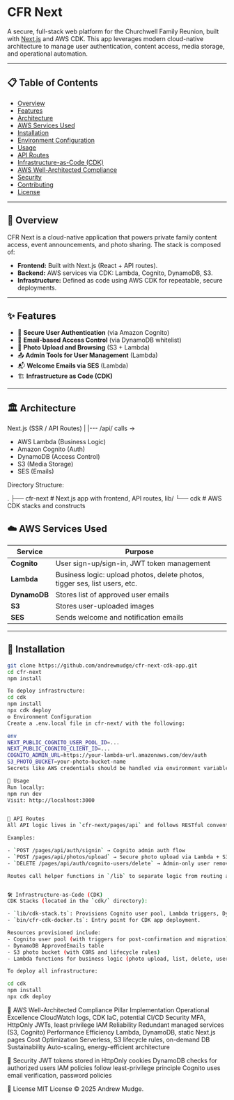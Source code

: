 # CFR Next

A secure, full-stack web platform for the Churchwell Family Reunion, built with [Next.js](https://nextjs.org/) and AWS CDK. This app leverages modern cloud-native architecture to manage user authentication, content access, media storage, and operational automation.

---

## 📋 Table of Contents

- [Overview](#overview)
- [Features](#features)
- [Architecture](#architecture)
- [AWS Services Used](#aws-services-used)
- [Installation](#installation)
- [Environment Configuration](#environment-configuration)
- [Usage](#usage)
- [API Routes](#api-routes)
- [Infrastructure-as-Code (CDK)](#infrastructure-as-code-cdk)
- [AWS Well-Architected Compliance](#aws-well-architected-compliance)
- [Security](#security)
- [Contributing](#contributing)
- [License](#license)

---

## 📖 Overview

CFR Next is a cloud-native application that powers private family content access, event announcements, and photo sharing. The stack is composed of:

- **Frontend:** Built with Next.js (React + API routes).
- **Backend:** AWS services via CDK: Lambda, Cognito, DynamoDB, S3.
- **Infrastructure:** Defined as code using AWS CDK for repeatable, secure deployments.

---

## ✨ Features

- 🔐 **Secure User Authentication** (via Amazon Cognito)
- 🛂 **Email-based Access Control** (via DynamoDB whitelist)
- 📸 **Photo Upload and Browsing** (S3 + Lambda)
- 📤 **Admin Tools for User Management** (Lambda)
- 📬 **Welcome Emails via SES** (Lambda)
- 🏗️ **Infrastructure as Code (CDK)**

---

## 🏛️ Architecture

Next.js (SSR / API Routes)
|
|--- /api/ calls →
- AWS Lambda (Business Logic)
- Amazon Cognito (Auth)
- DynamoDB (Access Control)
- S3 (Media Storage)
- SES (Emails)


Directory Structure:

.
├── cfr-next # Next.js app with frontend, API routes, lib/
└── cdk # AWS CDK stacks and constructs


## ☁️ AWS Services Used

| Service     | Purpose |
|------------|---------|
| **Cognito** | User sign-up/sign-in, JWT token management |
| **Lambda**  | Business logic: upload photos, delete photos, tigger ses, list users, etc. |
| **DynamoDB**| Stores list of approved user emails |
| **S3**      | Stores user-uploaded images |
| **SES**     | Sends welcome and notification emails |

---

## 🚀 Installation

```bash
git clone https://github.com/andrewmudge/cfr-next-cdk-app.git
cd cfr-next
npm install

To deploy infrastructure:
cd cdk
npm install
npx cdk deploy
⚙️ Environment Configuration
Create a .env.local file in cfr-next/ with the following:

env
NEXT_PUBLIC_COGNITO_USER_POOL_ID=...
NEXT_PUBLIC_COGNITO_CLIENT_ID=...
COGNITO_ADMIN_URL=https://your-lambda-url.amazonaws.com/dev/auth
S3_PHOTO_BUCKET=your-photo-bucket-name
Secrets like AWS credentials should be handled via environment variables or secret managers in production.

🧪 Usage
Run locally:
npm run dev
Visit: http://localhost:3000


📡 API Routes
All API logic lives in `cfr-next/pages/api` and follows RESTful conventions.

Examples:

- `POST /pages/api/auth/signin` → Cognito admin auth flow
- `POST /pages/api/photos/upload` → Secure photo upload via Lambda + S3
- `DELETE /pages/api/auth/cognito-users/delete` → Admin-only user removal

Routes call helper functions in `/lib` to separate logic from routing and to interact with AWS services (Cognito, DynamoDB, S3, Lambda).


🛠️ Infrastructure-as-Code (CDK)
CDK Stacks (located in the `cdk/` directory):

- `lib/cdk-stack.ts`: Provisions Cognito user pool, Lambda triggers, DynamoDB table, S3 photo bucket, and related resources.
- `bin/cfr-cdk-docker.ts`: Entry point for CDK app deployment.

Resources provisioned include:
- Cognito user pool (with triggers for post-confirmation and migration)
- DynamoDB ApprovedEmails table
- S3 photo bucket (with CORS and lifecycle rules)
- Lambda functions for business logic (photo upload, list, delete, user management, post-confirmation email)

To deploy all infrastructure:

cd cdk
npm install
npx cdk deploy
```
🧱 AWS Well-Architected Compliance
Pillar	Implementation
Operational Excellence	CloudWatch logs, CDK IaC, potential CI/CD
Security	MFA, HttpOnly JWTs, least privilege IAM
Reliability	Redundant managed services (S3, Cognito)
Performance Efficiency	Lambda, DynamoDB, static Next.js pages
Cost Optimization	Serverless, S3 lifecycle rules, on-demand DB
Sustainability	Auto-scaling, energy-efficient architecture

🔐 Security
JWT tokens stored in HttpOnly cookies
DynamoDB checks for authorized users
IAM policies follow least-privilege principle
Cognito uses email verification, password policies

📄 License
MIT License © 2025 Andrew Mudge.

